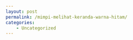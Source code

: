 ```yaml
---
layout: post
permalink: /mimpi-melihat-keranda-warna-hitam/
categories:
    - Uncategorized
---
```



